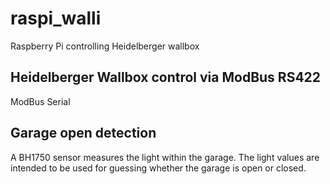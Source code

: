 # raspi_walli
Raspberry Pi controlling Heidelberger wallbox

## Heidelberger Wallbox control via ModBus RS422
ModBus Serial

## Garage open detection
A BH1750 sensor measures the light within the garage. The light values are intended to be used for guessing whether the garage is open or closed.  



